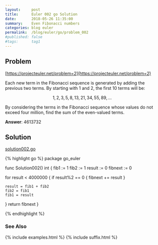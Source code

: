 ```yaml
---
layout:     post
title:      Euler 002 go Solution
date:       2018-05-26 11:35:00
summary:    Even Fibonacci numbers
categories: blog euler
permalink:  /blog/euler/go/problem_002
#published: false
#tags:      tag1
---
```


## Problem

[https://projecteuler.net/problem=2](https://projecteuler.net/problem=2)

Each new term in the Fibonacci sequence is generated by adding the previous two terms. By starting with 1 and 2, the first 10 terms will be:

$$1, 2, 3, 5, 8, 13, 21, 34, 55, 89, ...$$

By considering the terms in the Fibonacci sequence whose values do not exceed four million, find the sum of the even-valued terms.

**Answer**: 4613732

## Solution

[solution002.go](https://github.com/tvarley/go_euler/blob/master/solution002.go)

{% highlight go %}
package go_euler

func Solution002() int {
  fib1 := 1
  fib2 := 1
  result := 0
  fibnext := 0

  for result < 4000000 {
    if result%2 == 0 {
      fibnext += result
    }

    result = fib1 + fib2
    fib2 = fib1
    fib1 = result
  }
  return fibnext
}

{% endhighlight %}

### See Also
{% include examples.html %}
{% include suffix.html %}
